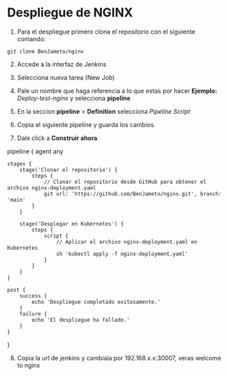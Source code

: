 # Despliegue de NGINX

1. Para el despliegue primero clona el repositorio con el siguiente comando:

```
git clone BenJameto/nginx
```

2. Accede a la interfaz de Jenkins

3. Selecciona nueva tarea (New Job)

4. Pale un nombre que haga referencia a lo que estas por hacer **Ejemplo:** *Deploy-test-nginx* y selecciona **pipeline**

5. En la seccion **pipeline** > **Definition** selecciona *Pipeline Script*

6. Copia el siguiente pipeline y guarda los cambios.

7. Dale click a **Construir ahora**

pipeline {
    agent any

    stages {
        stage('Clonar el repositorio') {
            steps {
                // Clonar el repositorio desde GitHub para obtener el archivo nginx-deployment.yaml
                git url: 'https://github.com/BenJameto/nginx.git', branch: 'main'
            }
        }

        stage('Desplegar en Kubernetes') {
            steps {
                script {
                    // Aplicar el archivo nginx-deployment.yaml en Kubernetes
                    sh 'kubectl apply -f nginx-deployment.yaml'
                }
            }
        }
    }

    post {
        success {
            echo 'Despliegue completado exitosamente.'
        }
        failure {
            echo 'El despliegue ha fallado.'
        }
    }
}

8. Copia la url de jenkins y cambiala por 192.168.x.x:30007, veras welcome to nginx